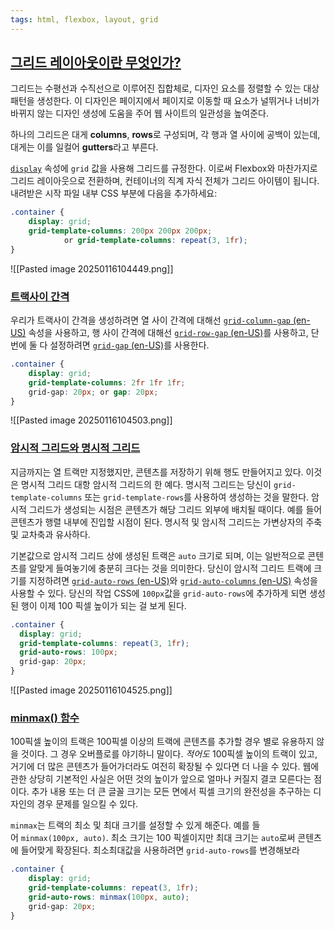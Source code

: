 ```yaml
---
tags: html, flexbox, layout, grid
---
```

## [그리드 레이아웃이란 무엇인가?](https://developer.mozilla.org/ko/docs/Learn/CSS/CSS_layout/Grids#%EA%B7%B8%EB%A6%AC%EB%93%9C_%EB%A0%88%EC%9D%B4%EC%95%84%EC%9B%83%EC%9D%B4%EB%9E%80_%EB%AC%B4%EC%97%87%EC%9D%B8%EA%B0%80)

그리드는 수평선과 수직선으로 이루어진 집합체로, 디자인 요소를 정렬할 수 있는 대상 패턴을 생성한다. 이 디자인은 페이지에서 페이지로 이동할 때 요소가 널뛰거나 너비가 바뀌지 않는 디자인 생성에 도움을 주어 웹 사이트의 일관성을 높여준다.

하나의 그리드은 대게 **columns**, **rows**로 구성되며, 각 행과 열 사이에 공백이 있는데, 대게는 이를 일컬어 **gutters**라고 부른다.

[`display`](https://developer.mozilla.org/ko/docs/Web/CSS/display) 속성에 `grid` 값을 사용해 그리드를 규정한다. 이로써 Flexbox와 마찬가지로 그리드 레이아웃으로 전환하며, 컨테이너의 직계 자식 전체가 그리드 아이템이 됩니다. 내려받은 시작 파일 내부 CSS 부분에 다음을 추가하세요:

```css
.container {
    display: grid;
    grid-template-columns: 200px 200px 200px;
			or grid-template-columns: repeat(3, 1fr);
}
```


![[Pasted image 20250116104449.png]]
### [트랙사이 간격](https://developer.mozilla.org/ko/docs/Learn/CSS/CSS_layout/Grids#%ED%8A%B8%EB%9E%99%EC%82%AC%EC%9D%B4_%EA%B0%84%EA%B2%A9)

우리가 트랙사이 간격을 생성하려면 열 사이 간격에 대해선 [`grid-column-gap` (en-US)](https://developer.mozilla.org/en-US/docs/Web/CSS/column-gap) 속성을 사용하고, 행 사이 간격에 대해선 [`grid-row-gap` (en-US)](https://developer.mozilla.org/en-US/docs/Web/CSS/row-gap)를 사용하고, 단번에 둘 다 설정하려면 [`grid-gap` (en-US)](https://developer.mozilla.org/en-US/docs/Web/CSS/gap)를 사용한다.

```css
.container {
    display: grid;
    grid-template-columns: 2fr 1fr 1fr;
    grid-gap: 20px; or gap: 20px;
}
```

![[Pasted image 20250116104503.png]]

### [암시적 그리드와 명시적 그리드](https://developer.mozilla.org/ko/docs/Learn/CSS/CSS_layout/Grids#%EC%95%94%EC%8B%9C%EC%A0%81_%EA%B7%B8%EB%A6%AC%EB%93%9C%EC%99%80_%EB%AA%85%EC%8B%9C%EC%A0%81_%EA%B7%B8%EB%A6%AC%EB%93%9C)

지금까지는 열 트랙만 지정했지만, 콘텐츠를 저장하기 위해 행도 만들어지고 있다. 이것은 명시적 그리드 대항 암시적 그리드의 한 예다. 명시적 그리드는 당신이 `grid-template-columns` 또는 `grid-template-rows`를 사용하여 생성하는 것을 말한다. 암시적 그리드가 생성되는 시점은 콘텐츠가 해당 그리드 외부에 배치될 때이다. 예를 들어 콘텐츠가 행렬 내부에 진입할 시점이 된다. 명시적 및 암시적 그리드는 가변상자의 주축 및 교차축과 유사하다.

기본값으로 암시적 그리드 상에 생성된 트랙은 `auto` 크기로 되며, 이는 일반적으로 콘텐츠를 알맞게 들여놓기에 충분히 크다는 것을 의미한다. 당신이 암시적 그리드 트랙에 크기를 지정하려면 [`grid-auto-rows` (en-US)](https://developer.mozilla.org/en-US/docs/Web/CSS/grid-auto-rows)와 [`grid-auto-columns` (en-US)](https://developer.mozilla.org/en-US/docs/Web/CSS/grid-auto-columns) 속성을 사용할 수 있다. 당신의 작업 CSS에 `100px`값을 `grid-auto-rows`에 추가하게 되면 생성된 행이 이제 100 픽셀 높이가 되는 걸 보게 된다.

```css
.container {
  display: grid;
  grid-template-columns: repeat(3, 1fr);
  grid-auto-rows: 100px;
  grid-gap: 20px;
}
```

![[Pasted image 20250116104525.png]]
### [minmax() 함수](https://developer.mozilla.org/ko/docs/Learn/CSS/CSS_layout/Grids#minmax_%ED%95%A8%EC%88%98)

100픽셀 높이의 트랙은 100픽셀 이상의 트랙에 콘텐츠를 추가할 경우 별로 유용하지 않을 것이다. 그 경우 오버플로를 야기하니 말이다. _적어도_ 100픽셀 높이의 트랙이 있고, 거기에 더 많은 콘텐츠가 들어가더라도 여전히 확장될 수 있다면 더 나을 수 있다. 웹에 관한 상당히 기본적인 사실은 어떤 것의 높이가 앞으로 얼마나 커질지 결코 모른다는 점이다. 추가 내용 또는 더 큰 글꼴 크기는 모든 면에서 픽셀 크기의 완전성을 추구하는 디자인의 경우 문제를 일으킬 수 있다.

`minmax`는 트랙의 최소 및 최대 크기를 설정할 수 있게 해준다. 예를 들어 `minmax(100px, auto)`. 최소 크기는 100 픽셀이지만 최대 크기는 `auto`로써 콘텐츠에 들어맞게 확장된다. 최소최대값을 사용하려면 `grid-auto-rows`를 변경해보라

```css
.container {
    display: grid;
    grid-template-columns: repeat(3, 1fr);
    grid-auto-rows: minmax(100px, auto);
    grid-gap: 20px;
}
```